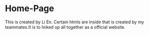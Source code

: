# Home-Page
This is created by Li En.
Certain htmls are inside that is created by my teammates.It is to linked up all together as a official website.
